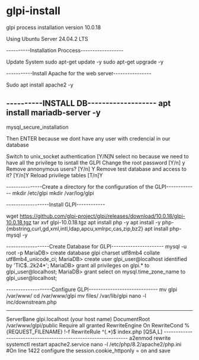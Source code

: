 # glpi-install
glpi process installation version 10.0.18

Using Ubuntu Server 24.04.2 LTS

----------Installation Proccess------------------

Update System
sudo apt-get update -y
sudo apt-get upgrade -y

-----------Install Apache for the web server----------------

Sudo apt install apache2 -y

----------INSTALL DB-------------------
apt install mariadb-server -y
-----------
mysql_secure_installation

Then ENTER because we dont have any user with credencial in our database

Switch to unix_socket authentication [Y/N]N
select no because we need to have all the privilege to isntall the GLPI
Change the root password [Y/n] y
Remove annonymous users? [Y/n] Y
Remove test database and access to it? [Y/n]Y
Reload privilege tables [T/n]Y

---------------Create a directory for the configuration of the GLPI-------------
mkdir /etc/glpi
mkdir /var/log/glpi

------------------Install GLPI------------

wget https://github.com/glpi-project/glpi/releases/download/10.0.18/glpi-10.0.18.tgz
tar xvf glpi-10.0.18.tgz
apt install php -y
apt install -y php-{mbstring,curl,gd,xml,intl,ldap,apcu,xmlrpc,cas,zip,bz2}
apt install php-mysql -y

------------------Create Database for GLPI----------------------
mysql -u root -p
MariaDB> create database glpi charset utf8mb4 collate utf8mb4_unicode_ci;
MariaDB> create user glpi_user@localhost identified by 'TIC$..2k24*';
MariaDB> grant all privileges on glpi.* to glpi_user@localhost;
MariaDB> grant select on mysql.time_zone_name to glpi_user@localhost;

-------------------Configure GLPI-----------------------------
mv glpi /var/www/
cd /var/www/glpi
mv files/ /var/lib/glpi
nano -l inc/downstream.php

------------------------------------------------------------
<?php
define('GLPI_CONFIG_DIR', '/etc/glpi/');
if (file_exists(GLPI_CONFIG_DIR . '/local_define.php')) {
        require_once GLPI_CONFIG_DIR . '/local_define.php';
}
------------------------------------------------------------

nano /etc/glpi/local_define.php

------------------------------------------------------------
<?php
define('GLPI_VAR_DIR', '/var/lib/glpi');
define('GLPI_LOG_DIR', '/var/log/glpi');
------------------------------------------------------------

rm -R -f config/
chown -R www-data: /var/www/glpi /etc/glpi/ /var/lib/glpi/ /var/log/glpi/

nano /etc/apache2/sites-enabled/000-default.conf

------------------------------------------------------------
<VirtualHost *:80>

        ServerBane glpi.localhost (your host name)
        DocumentRoot /var/www/glpi/public
        <Directory /var/www/glpi/public>
                Require all granted
                RewriteEngine On
                RewriteCond %{REQUEST_FILENAME} !-f
                RewriteRule ^(.*)$ index.php [QSA,L]
        </Directory>

</VirtualHost>
---------------------------------------------------------------

a2enmod rewrite
systemctl restart apache2.service
nano -l /etc/php/8.2/apache2/php.ini

#On line 1422 configure the session.cookie_httponly = on and save





